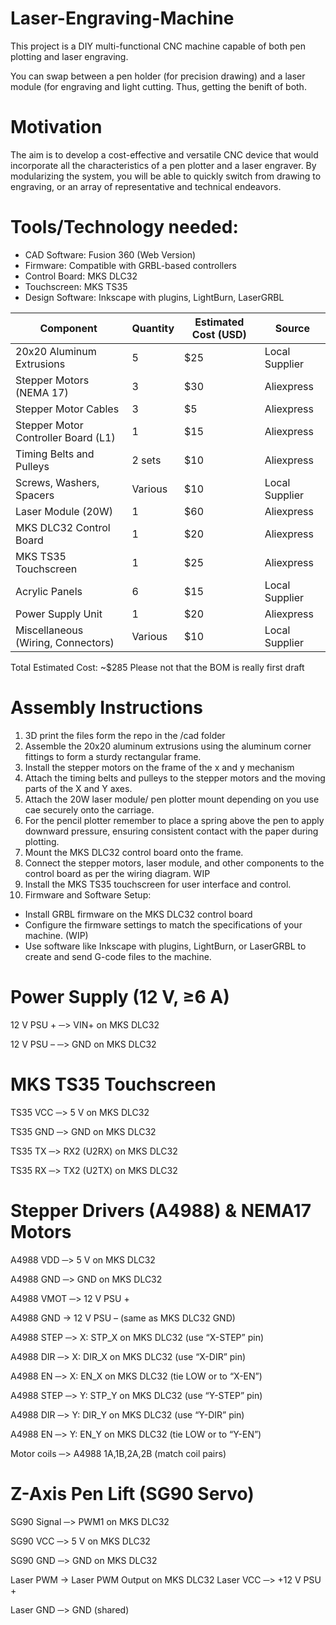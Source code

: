 # Laser-Engraving-Machine
This project is a DIY multi-functional CNC machine capable of both pen plotting and laser engraving.

You can swap between a pen holder (for precision drawing) and a laser module (for engraving and light cutting. Thus, getting the benift of both.

# Motivation
The aim is to develop a cost-effective and versatile CNC device that would incorporate all the characteristics of a pen plotter and a laser engraver. By modularizing the system, you will be able to quickly switch from drawing to engraving, or an array of representative and technical endeavors.

# Tools/Technology needed:
- CAD Software: Fusion 360 (Web Version)
- Firmware: Compatible with GRBL-based controllers
- Control Board: MKS DLC32
- Touchscreen: MKS TS35
- Design Software: Inkscape with plugins, LightBurn, LaserGRBL


| Component                           | Quantity | Estimated Cost (USD) | Source         |
| ----------------------------------- | -------- | -------------------- | -------------- |
| 20x20 Aluminum Extrusions           | 5        | \$25                 | Local Supplier |
| Stepper Motors (NEMA 17)            | 3        | \$30                 | Aliexpress     |
| Stepper Motor Cables                | 3        | \$5                  | Aliexpress     |
| Stepper Motor Controller Board (L1) | 1        | \$15                 | Aliexpress     |
| Timing Belts and Pulleys            | 2 sets   | \$10                 | Aliexpress     |
| Screws, Washers, Spacers            | Various  | \$10                 | Local Supplier |
| Laser Module (20W)                  | 1        | \$60                 | Aliexpress     |
| MKS DLC32 Control Board             | 1        | \$20                 | Aliexpress     |
| MKS TS35 Touchscreen                | 1        | \$25                 | Aliexpress     |
| Acrylic Panels                      | 6        | \$15                 | Local Supplier |
| Power Supply Unit                   | 1        | \$20                 | Aliexpress     |
| Miscellaneous (Wiring, Connectors)  | Various  | \$10                 | Local Supplier |

Total Estimated Cost: ~$285 Please not that the BOM is really first draft

# Assembly Instructions
1. 3D print the files form the repo in the /cad folder
2. Assemble the 20x20 aluminum extrusions using the aluminum corner fittings to form a sturdy rectangular frame.
3. Install the stepper motors on the frame of the x and y mechanism
4. Attach the timing belts and pulleys to the stepper motors and the moving parts of the X and Y axes.
5. Attach the 20W laser module/ pen plotter mount depending on you use cae securely onto the carriage.
6. For the pencil plotter remember to place a spring above the pen to apply downward pressure, ensuring consistent contact with the paper during plotting.
7. Mount the MKS DLC32 control board onto the frame.
8. Connect the stepper motors, laser module, and other components to the control board as per the wiring diagram. WIP
9. Install the MKS TS35 touchscreen for user interface and control.
10. Firmware and Software Setup:
- Install GRBL firmware on the MKS DLC32 control board 
- Configure the firmware settings to match the specifications of your machine. (WIP)
- Use software like Inkscape with plugins, LightBurn, or LaserGRBL to create and send G-code files to the machine.

# Power Supply (12 V, ≥6 A)
12 V PSU +  ─> VIN+ on MKS DLC32

12 V PSU –  ─> GND on  MKS DLC32

# MKS TS35 Touchscreen
TS35 VCC ─> 5 V on MKS DLC32

TS35 GND ─> GND on MKS DLC32

TS35 TX  ─> RX2 (U2RX) on   MKS DLC32

TS35 RX  ─> TX2 (U2TX) on   MKS DLC32

# Stepper Drivers (A4988) & NEMA17 Motors
A4988 VDD ─> 5 V on MKS DLC32

A4988 GND ─> GND on   MKS DLC32

A4988 VMOT ─> 12 V PSU +

A4988 GND -> 12 V PSU –  (same as MKS DLC32 GND)

A4988 STEP ─> X: STP_X on MKS DLC32  (use “X-STEP” pin)

A4988 DIR ─> X: DIR_X on MKS DLC32  (use “X-DIR” pin)

A4988 EN ─> X: EN_X on  MKS DLC32  (tie LOW or to “X-EN”)



A4988 STEP ─> Y: STP_Y on MKS DLC32  (use “Y-STEP” pin)

A4988 DIR ─> Y: DIR_Y on MKS DLC32  (use “Y-DIR” pin)

A4988 EN ─> Y: EN_Y on  MKS DLC32  (tie LOW or to “Y-EN”)

Motor coils ─> A4988 1A,1B,2A,2B (match coil pairs)

# Z-Axis Pen Lift (SG90 Servo)
SG90 Signal ─> PWM1 on MKS DLC32  

SG90 VCC ─> 5 V on MKS DLC32

SG90 GND ─> GND on   MKS DLC32


Laser PWM ->  Laser PWM Output on MKS DLC32 
Laser VCC ─> +12 V PSU +

Laser GND ─> GND (shared)

